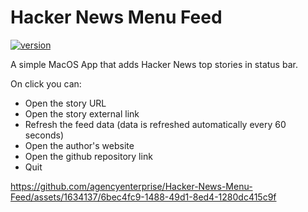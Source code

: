 # Hacker News Menu Feed

[![version](https://img.shields.io/badge/version-0.2.0-green.svg)](https://github.com/agencyenterprise/Hacker-News-Menu-Feed/releases/latest/download/Hacker.News.Menu.Feed.v0.2.0.zip)

A simple MacOS App that adds Hacker News top stories in status bar.

On click you can:
- Open the story URL
- Open the story external link
- Refresh the feed data (data is refreshed automatically every 60 seconds)
- Open the author's website
- Open the github repository link
- Quit

https://github.com/agencyenterprise/Hacker-News-Menu-Feed/assets/1634137/6bec4fc9-1488-49d1-8ed4-1280dc415c9f

